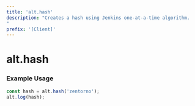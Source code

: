 ```yaml
---
title: 'alt.hash'
description: "Creates a hash using Jenkins one-at-a-time algorithm.
"
prefix: '[Client]'
---
```


# alt.hash

### Example Usage

```js
const hash = alt.hash('zentorno');
alt.log(hash);
```
